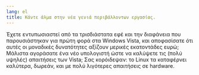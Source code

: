 ```yaml
---
lang: el
title: Κάντε άλμα στην νέα γενιά περιβάλλοντων εργασίας.
---
```


Έχετε εντυπωσιαστεί από τα τρισδιάστατα εφέ και την διαφάνεια που
παρουσιάστηκαν για πρώτη φορά στα Windows Vista, και αποφασίσατε ότι
αυτές οι μοναδικές δυνατότητες αξίζουν μερικές εκατοντάδες ευρώ; Μάλιστα
αγοράσατε ένα νέο υπολογιστή ώστε να καλύψετε τις (πολύ υψηλές) απαιτήσεις
των Vista; Σας κορόιδεψαν: το Linux τα καταφέρνει καλύτερα, δωρεάν, και με
πολύ λιγότερες απαιτήσεις σε hardware.

<? all_video_ids_from_file ();?>




